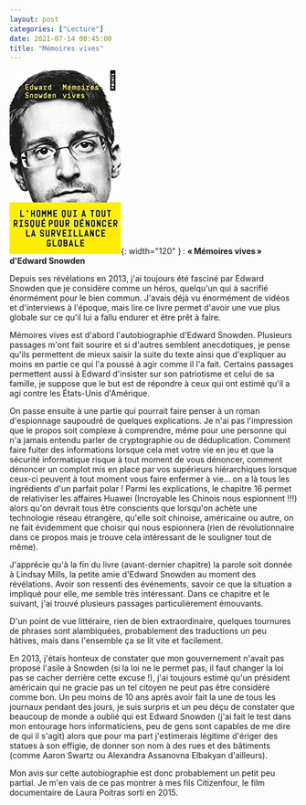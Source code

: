 ```yaml
---
layout: post
categories: ["Lecture"]
date: 2021-07-14 00:45:00
title: "Mémoires vives"
---
```


![couverture](/assets/images/couv_lecture/memoiresvives.webp){: width="120" } : **« Mémoires vives » d\'Edward Snowden**

Depuis ses révélations en 2013, j'ai toujours été fasciné par Edward
Snowden que je considère comme un héros, quelqu'un qui à sacrifié
énormément pour le bien commun. J'avais déjà vu énormément de vidéos et
d'interviews à l'époque, mais lire ce livre permet d'avoir une vue plus
globale sur ce qu'il lui a fallu endurer et être prêt à faire.

Mémoires vives est d'abord l'autobiographie d'Edward Snowden. Plusieurs
passages m'ont fait sourire et si d'autres semblent anecdotiques, je
pense qu'ils permettent de mieux saisir la suite du texte ainsi que
d'expliquer au moins en partie ce qui l'a poussé à agir comme il l'a
fait. Certains passages permettent aussi à Edward d'insister sur son
patriotisme et celui de sa famille, je suppose que le but est de
répondre à ceux qui ont estimé qu'il a agi contre les États-Unis
d'Amérique.

On passe ensuite à une partie qui pourrait faire penser à un roman
d'espionnage saupoudré de quelques explications. Je n'ai pas
l'impression que le propos soit complexe à comprendre, même pour une
personne qui n'a jamais entendu parler de cryptographie ou de
déduplication. Comment faire fuiter des informations lorsque cela met
votre vie en jeu et que la sécurité informatique risque à tout moment de
vous dénoncer, comment dénoncer un complot mis en place par vos
supérieurs hiérarchiques lorsque ceux-ci peuvent à tout moment vous
faire enfermer à vie... on a là tous les ingrédients d'un parfait
polar ! Parmi les explications, le chapitre 16 permet de relativiser les
affaires Huawei (Incroyable les Chinois nous espionnent !!!) alors qu'on
devrait tous être conscients que lorsqu'on achète une technologie réseau
étrangère, qu'elle soit chinoise, américaine ou autre, on ne fait
évidemment que choisir qui nous espionnera (rien de révolutionnaire dans
ce propos mais je trouve cela intéressant de le souligner tout de même).

J'apprécie qu'à la fin du livre (avant-dernier chapitre) la parole soit
donnée à Lindsay Mills, la petite amie d'Edward Snowden au moment des
révélations. Avoir son ressenti des événements, savoir ce que la
situation a impliqué pour elle, me semble très intéressant. Dans ce
chapitre et le suivant, j'ai trouvé plusieurs passages particulièrement
émouvants.

D'un point de vue littéraire, rien de bien extraordinaire, quelques
tournures de phrases sont alambiquées, probablement des traductions un
peu hâtives, mais dans l'ensemble ça se lit vite et facilement.

En 2013, j'étais honteux de constater que mon gouvernement n'avait pas
proposé l'asile à Snowden (si la loi ne le permet pas, il faut changer
la loi pas se cacher derrière cette excuse !), j'ai toujours estimé
qu'un président américain qui ne gracie pas un tel citoyen ne peut pas
être considéré comme bon. Un peu moins de 10 ans après avoir fait la une
de tous les journaux pendant des jours, je suis surpris et un peu déçu
de constater que beaucoup de monde a oublié qui est Edward Snowden (j'ai
fait le test dans mon entourage hors informaticiens, peu de gens sont
capables de me dire de qui il s'agit) alors que pour ma part
j'estimerais légitime d'ériger des statues à son effigie, de donner son
nom à des rues et des bâtiments (comme Aaron Swartz ou Alexandra
Assanovna Elbakyan d'ailleurs).

Mon avis sur cette autobiographie est donc probablement un petit peu
partial. Je m'en vais de ce pas montrer à mes fils Citizenfour, le film
documentaire de Laura Poitras sorti en 2015.

